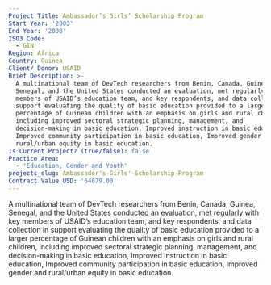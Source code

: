 ```yaml
---
Project Title: Ambassador’s Girls’ Scholarship Program
Start Year: '2003'
End Year: '2008'
ISO3 Code:
  - GIN
Region: Africa
Country: Guinea
Client/ Donor: USAID
Brief Description: >-
  A multinational team of DevTech researchers from Benin, Canada, Guinea,
  Senegal, and the United States conducted an evaluation, met regularly with key
  members of USAID’s education team, and key respondents, and data collection in
  support evaluating the quality of basic education provided to a larger
  percentage of Guinean children with an emphasis on girls and rural children,
  including improved sectoral strategic planning, management, and
  decision-making in basic education, Improved instruction in basic education,
  Improved community participation in basic education, Improved gender and
  rural/urban equity in basic education.
Is Current Project? (true/false): false
Practice Area:
  - 'Education, Gender and Youth'
projects_slug: Ambassador's-Girls'-Scholarship-Program
Contract Value USD: '64879.00'
---
```

A multinational team of DevTech researchers from Benin, Canada, Guinea, Senegal, and the United States conducted an evaluation, met regularly with key members of USAID’s education team, and key respondents, and data collection in support evaluating the quality of basic education provided to a larger percentage of Guinean children with an emphasis on girls and rural children, including improved sectoral strategic planning, management, and decision-making in basic education, Improved instruction in basic education, Improved community participation in basic education, Improved gender and rural/urban equity in basic education.